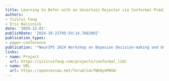 ```yaml
---
title: Learning to Defer with an Uncertain Rejector via Conformal Prediction
authors:
- Yizirui Fang
- Eric Nalisnick
date: '2024-12-01'
publishDate: '2024-10-21T05:54:14.768200Z'
publication_types:
- paper-conference
publication: '*NeurIPS 2024 Workshop on Bayesian Decision-making and Uncertainty*'
links:
- name: Project
  url: https://yiziruifang.com/projects/conformal_l2d/
- name: URL
  url: https://openreview.net/forum?id=TWb9y4PNSW
---
```

